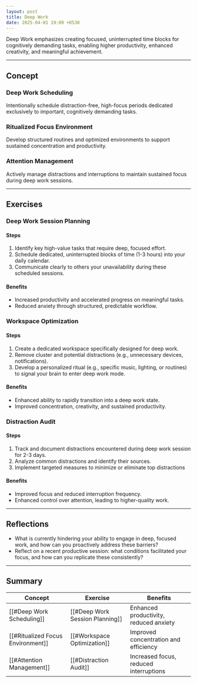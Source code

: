 ```yaml
---
layout: post
title: Deep Work
date: 2025-04-01 19:09 +0530
---
```


Deep Work emphasizes creating focused, uninterrupted time blocks for cognitively demanding tasks, enabling higher productivity, enhanced creativity, and meaningful achievement.

---

## Concept

### Deep Work Scheduling

Intentionally schedule distraction-free, high-focus periods dedicated exclusively to important, cognitively demanding tasks.

### Ritualized Focus Environment

Develop structured routines and optimized environments to support sustained concentration and productivity.

### Attention Management

Actively manage distractions and interruptions to maintain sustained focus during deep work sessions.

---

## Exercises

### Deep Work Session Planning

#### Steps

1. Identify key high-value tasks that require deep, focused effort.
2. Schedule dedicated, uninterrupted blocks of time (1-3 hours) into your daily calendar.
3. Communicate clearly to others your unavailability during these scheduled sessions.

#### Benefits

- Increased productivity and accelerated progress on meaningful tasks.
- Reduced anxiety through structured, predictable workflow.

### Workspace Optimization

#### Steps

1. Create a dedicated workspace specifically designed for deep work.
2. Remove cluster and potential distractions (e.g., unnecessary devices, notifications).
3. Develop a personalized ritual (e.g., specific music, lighting, or routines) to signal your brain to enter deep work mode.

#### Benefits

- Enhanced ability to rapidly transition into a deep work state.
- Improved concentration, creativity, and sustained productivity.

### Distraction Audit

#### Steps

1. Track and document distractions encountered during deep work session for 2-3 days.
2. Analyze common distractions and identify their sources.
3. Implement targeted measures to minimize or eliminate top distractions

#### Benefits

- Improved focus and reduced interruption frequency.
- Enhanced control over attention, leading to higher-quality work.

---

## Reflections

- What is currently hindering your ability to engage in deep, focused work, and how can you proactively address these barriers?
- Reflect on a recent productive session: what conditions facilitated your focus, and how can you replicate these consistently?

---

## Summary

| Concept                           | Exercise                        | Benefits                               |
| --------------------------------- | ------------------------------- | -------------------------------------- |
| [[#Deep Work Scheduling]]         | [[#Deep Work Session Planning]] | Enhanced productivity, reduced anxiety |
| [[#Ritualized Focus Environment]] | [[#Workspace Optimization]]     | Improved concentration and efficiency  |
| [[#Attention Management]]         | [[#Distraction Audit]]          | Increased focus, reduced interruptions |

